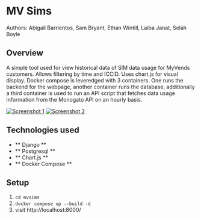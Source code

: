 # MV Sims #
Authors: Abigail Barrientos, Sam Bryant, Ethan Wintill, Laiba Janat, Selah Boyle

## Overview
A simple tool used for view historical data of SIM data usage for MyVends customers. Allows filtering by time and ICCID. Uses chart.js for visual display. Docker compose is leveredged with 3 containers. One runs the backend for the webpage, another container runs the database, additionally a third container is used to run an API script that fetches data usage information from the Monogato API on an hourly basis.

[![Screenshot 1](https://i.ibb.co/8zqqFxC/Screenshot-2024-10-21-at-9-17-11-PM.png)](https://ibb.co/rbYYnpj)
[![Screenshot 2](https://i.ibb.co/WWf5CS4/Screenshot-2024-10-21-at-9-18-12-PM.png)](https://ibb.co/wN4gtDF)




## Technologies used
- ** Django **
- ** Postgresql **
- ** Chart.js **
- ** Docker Compose **


## Setup
1. `cd mvsims`
2. `docker compose up --build -d`
3. visit http://localhost:8000/




